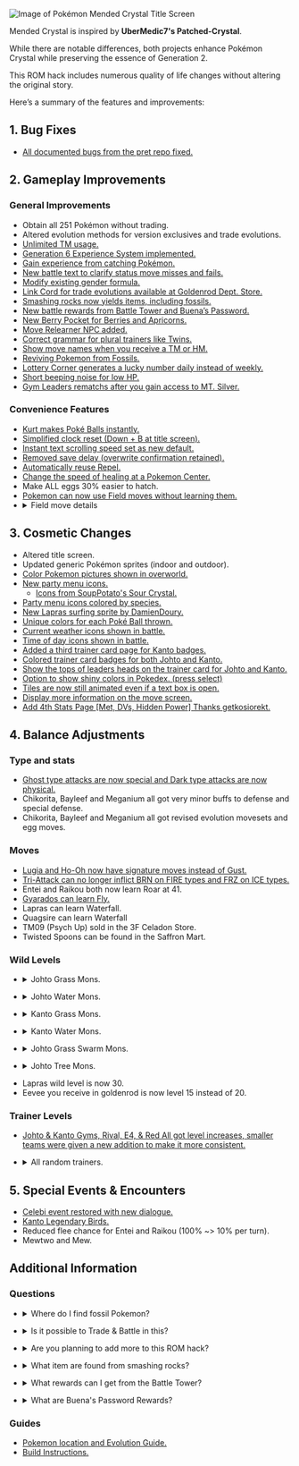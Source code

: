 ![Image of Pokémon Mended Crystal Title Screen](https://github.com/JySzE/Mended-Crystal/assets/70117278/8c78b3e2-d2bc-47f0-b3a3-fceb3b7b0c1e)

Mended Crystal is inspired by **UberMedic7's Patched-Crystal**. 

While there are notable differences, both projects enhance Pokémon Crystal while preserving the essence of Generation 2.

This ROM hack includes numerous quality of life changes without altering the original story. 

Here’s a summary of the features and improvements:

## 1. Bug Fixes

- [All documented bugs from the pret repo fixed.](https://github.com/pret/pokecrystal/blob/master/docs/bugs_and_glitches.md)

## 2. Gameplay Improvements

### General Improvements

- Obtain all 251 Pokémon without trading.
- Altered evolution methods for version exclusives and trade evolutions.
- [Unlimited TM usage.](https://github.com/pret/pokecrystal/wiki/Infinitely-reusable-TMs)
- [Generation 6 Experience System implemented.](https://github.com/pret/pokecrystal/wiki/Generation-6-Experience-System#1-rework-the-exp-share-item)
- [Gain experience from catching Pokémon.](https://github.com/pret/pokecrystal/wiki/Gain-experience-from-catching-Pok%C3%A9mon)
- [New battle text to clarify status move misses and fails.](https://github.com/pret/pokecrystal/wiki/Make-new-battle-text-to-distinguish-status-move-misses-and-fails)
- [Modify existing gender formula.](https://github.com/pret/pokecrystal/wiki/Modify-existing-gender-formula)
- [Link Cord for trade evolutions available at Goldenrod Dept. Store.](https://github.com/UberMedic7/patched-crystal/blob/c0f43e61025627343a8153f11653817ebd9623cc/data/items/marts.asm#L127)
- [Smashing rocks now yields items, including fossils.](https://github.com/pret/pokecrystal/wiki/Smashing-rocks-has-a-chance-to-contain-items)
- [New battle rewards from Battle Tower and Buena’s Password.](https://github.com/UberMedic7/patched-crystal/blob/Version3.0/data/trainers/parties.asm)
- [New Berry Pocket for Berries and Apricorns.](https://github.com/pret/pokecrystal/wiki/Add-a-new-Pack-pocket#10-update-the-crystal-only-pack-engine)
- [Move Relearner NPC added.](https://github.com/pret/pokecrystal/wiki/Add-a-Move-Reminder)
- [Correct grammar for plural trainers like Twins.](https://github.com/pret/pokecrystal/wiki/Correct-grammar-for-plural-trainers-like-Twins)
- [Show move names when you receive a TM or HM.](https://github.com/pret/pokecrystal/wiki/Show-move-names-when-you-receive-a-TM-or-HM)
- [Reviving Pokemon from Fossils.](https://github.com/pret/pokecrystal/wiki/Reviving-Pok%C3%A9mon-from-Fossils-(Gen-I))
- [Lottery Corner generates a lucky number daily instead of weekly.](https://github.com/pret/pokecrystal/wiki/Make-the-Lottery-Corner-generate-a-lucky-number-daily-instead-of-weekly)
- [Short beeping noise for low HP.](https://github.com/pret/pokecrystal/wiki/Short-beeping-noise-for-low-HP)
- [Gym Leaders rematchs after you gain access to MT. Silver.](https://github.com/UberMedic7/patched-crystal/blob/Version3.0/data/trainers/parties.asm)

### Convenience Features

- [Kurt makes Poké Balls instantly.](https://github.com/pret/pokecrystal/wiki/Kurt-Makes-Pokeballs-Instantly)
- [Simplified clock reset (Down + B at title screen).](https://github.com/pret/pokecrystal/wiki/Simplify-the-Clock-Reset-Procedure)
- [Instant text scrolling speed set as new default.](https://github.com/pret/pokecrystal/wiki/Add-a-new-text-scrolling-speed)
- [Removed save delay (overwrite confirmation retained).](https://github.com/pret/pokecrystal/wiki/Remove-the-artificial-save-delay)
- [Automatically reuse Repel.](https://github.com/pret/pokecrystal/wiki/Automatically-reuse-Repel)
- [Change the speed of healing at a Pokemon Center.](https://github.com/pret/pokecrystal/wiki/Tips-and-tricks#change-the-speed-of-healing-at-a-pok%C3%A9mon-center)
- Make ALL eggs 30% easier to hatch.
- [Pokemon can now use Field moves without learning them.](https://github.com/pret/pokecrystal/wiki/Allow-using-a-field-move-if-the-Pokemon-can-learn-it)
- <details>
  <summary>Field move details</summary>
  <ul>
    <li>Requires you to have the HM or TM + the required badge and situation to use field moves.</li>
    <li>Requires you to have a Pokémon in the party that can learn the TM or HM.</li>
    <li>Do not worry if they do not show up in your Pokémon submenu. Only field moves you manually have to call, with no physical interactive object, will show up in the submenu, and only when allowed (like Fly, Flash, Sweet Scent, etc.).</li>
    <li>For example, Fly will only show up when outside and will NOT appear in the submenu if inside a cave or building.</li>
    <li>For example, Surf, Whirlpool, and Waterfall will never show up in the submenu but will work as long as you have the HM, the required badge, and a Pokémon in the party that can learn it. Simply press 'A' at the object and it will work.</li>
    <li>For example, Headbutt will not show up in the Pokémon submenu and only requires you to have the TM and a Pokémon in the party that can learn it. Simply go up to a tree and press 'A'.</li>
    <li>You are still free to teach your Pokémon any TM or HM field move you want! This feature is simply a nice way to avoid wasting a move slot or keeping an HM slave in your team.</li>
  </ul>
</details>

## 3. Cosmetic Changes

- Altered title screen.
- Updated generic Pokémon sprites (indoor and outdoor).
- [Color Pokemon pictures shown in overworld.](https://github.com/pret/pokecrystal/wiki/Color-Pok%C3%A9mon-pictures-shown-in-overworld)
- [New party menu icons.](https://github.com/pret/pokecrystal/wiki/Add-a-new-party-menu-icon)
  - [Icons from SoupPotato's Sour Crystal.](https://github.com/SoupPotato/Sourcrystal/tree/master/gfx/icons)
- [Party menu icons colored by species.](https://github.com/pret/pokecrystal/wiki/Color-party-menu-icons-by-species)
- [New Lapras surfing sprite by DamienDoury.](https://github.com/DamienDoury/pokecrystal/blob/master/gfx/sprites/surf.png)
- [Unique colors for each Poké Ball thrown.](https://github.com/pret/pokecrystal/wiki/Use-unique-colors-for-each-thrown-Pok%C3%A9-Ball)
- [Current weather icons shown in battle.](https://github.com/pret/pokecrystal/wiki/Show-an-icon-for-the-current-weather)
- [Time of day icons shown in battle.](https://github.com/pret/pokecrystal/wiki/Show-an-icon-for-the-current-Time-of-Day)
- [Added a third trainer card page for Kanto badges.](https://github.com/pret/pokecrystal/wiki/Add-a-third-trainer-card-page-for-Kanto-badges)
- [Colored trainer card badges for both Johto and Kanto.](https://github.com/pret/pokecrystal/wiki/Colored-trainer-card-badges)
- [Show the tops of leaders heads on the trainer card for Johto and Kanto.](https://github.com/pret/pokecrystal/wiki/Show-the-tops-of-leaders-heads-on-the-trainer-card)
- [Option to show shiny colors in Pokedex. (press select)](https://github.com/pret/pokecrystal/wiki/Option-to-show-shiny-colors-in-Pok%C3%A9dex)
- [Tiles are now still animated even if a text box is open.](https://github.com/pret/pokecrystal/wiki/Tips-and-tricks#animate-tiles-even-when-textboxes-are-open)
- [Display more information on the move screen.](https://github.com/pret/pokecrystal/wiki/Display-more-information-on-the-move-screen)
- [Add 4th Stats Page [Met, DVs, Hidden Power] Thanks getkosiorekt.](https://github.com/pret/pokecrystal/wiki/Add-a-fourth-stats-page)

## 4. Balance Adjustments

### Type and stats

- [Ghost type attacks are now special and Dark type attacks are now physical.](https://github.com/UberMedic7/patched-crystal/blob/Version3.0/constants/type_constants.asm)
- Chikorita, Bayleef and Meganium all got very minor buffs to defense and special defense.
- Chikorita, Bayleef and Meganium all got revised evolution movesets and egg moves.

### Moves

- [Lugia and Ho-Oh now have signature moves instead of Gust.](https://github.com/UberMedic7/patched-crystal/blob/Version3.0/data/pokemon/evos_attacks.asm)
- [Tri-Attack can no longer inflict BRN on FIRE types and FRZ on ICE types.](https://github.com/pret/pokecrystal/wiki/Prevent-Steel%E2%80%90types-from-being-poisoned-by-Twineedle)
- Entei and Raikou both now learn Roar at 41.
- [Gyarados can learn Fly.](https://i.imgur.com/5t4irK1.jpeg)
- Lapras can learn Waterfall.
- Quagsire can learn Waterfall
- TM09 (Psych Up) sold in the 3F Celadon Store.
- Twisted Spoons can be found in the Saffron Mart.

### Wild Levels

- <details>
  <summary>Johto Grass Mons.</summary>
  <table>
    <thead>
      <tr>
        <th>Level Range</th>
        <th>% Increase</th>
        <th>New Range Rounded</th>
      </tr>
    </thead>
    <tbody>
      <tr>
        <td>01 - 02</td>
        <td>+ 85%</td>
        <td>02 - 04</td>
      </tr>
      <tr>
        <td>03 - 03</td>
        <td>+ 55%</td>
        <td>05 - 05</td>
      </tr>
      <tr>
        <td>04 - 06</td>
        <td>+ 0%</td>
        <td>04 - 06</td>
      </tr>
      <tr>
        <td>07 - 10</td>
        <td>+ 10%</td>
        <td>08 - 11</td>
      </tr>
      <tr>
        <td>11 - 15</td>
        <td>+ 12%</td>
        <td>12 - 17</td>
      </tr>
      <tr>
        <td>16 - 20</td>
        <td>+ 15%</td>
        <td>18 - 23</td>
      </tr>
      <tr>
        <td>21 - 25</td>
        <td>+ 18%</td>
        <td>25 - 30</td>
      </tr>
      <tr>
        <td>26 - 30</td>
        <td>+ 21%</td>
        <td>31 - 36</td>
      </tr>
      <tr>
        <td>31 - 35</td>
        <td>+ 24%</td>
        <td>38 - 43</td>
      </tr>
      <tr>
        <td>36 - 40</td>
        <td>+ 20%</td>
        <td>43 - 48</td>
      </tr>
    </tbody>
  </table>
</details>

- <details>
  <summary>Johto Water Mons.</summary>
  <table>
    <thead>
      <tr>
        <th>Level Range</th>
        <th>New Range</th>
      </tr>
    </thead>
    <tbody>
      <tr>
        <td>01 - 10</td>
        <td>18 - 20</td>
      </tr>
      <tr>
        <td>15 - 15</td>
        <td>25 - 26</td>
      </tr>
      <tr>
        <td>20 - 20</td>
        <td>30 - 32</td>
      </tr>
      <tr>
        <td>35 - 35</td>
        <td>44 - 46</td>
      </tr>
      <tr>
        <td>40 - 40</td>
        <td>50 - 52</td>
      </tr>
    </tbody>
  </table>
</details>

- <details>
  <summary>Kanto Grass Mons.</summary>
  <table>
    <thead>
      <tr>
        <th>Level Range</th>
        <th>New Range</th>
      </tr>
    </thead>
    <tbody>
      <tr>
        <td>01 - 15</td>
        <td>36 - 38</td>
      </tr>
      <tr>
        <td>16 - 20</td>
        <td>38 - 42</td>
      </tr>
      <tr>
        <td>21 - 25</td>
        <td>38 - 42</td>
      </tr>
      <tr>
        <td>26 - 30</td>
        <td>42 - 44</td>
      </tr>
      <tr>
        <td>31 - 45</td>
        <td>42 - 44</td>
      </tr>
      <tr>
        <td>36 - 40</td>
        <td>44 - 46</td>
      </tr>
      <tr>
        <td>41 - 45</td>
        <td>44 - 46</td>
      </tr>
    </tbody>
  </table>
</details>

- <details>
  <summary>Kanto Water Mons.</summary>
  <table>
    <thead>
      <tr>
        <th>Level Range</th>
        <th>New Range</th>
      </tr>
    </thead>
    <tbody>
      <tr>
        <td>05 - 15</td>
        <td>36 - 38</td>
      </tr>
      <tr>
        <td>20 - 20</td>
        <td>40 - 42</td>
      </tr>
      <tr>
        <td>30 - 35</td>
        <td>42 - 44</td>
      </tr>
    </tbody>
  </table>
</details>

- <details>
  <summary>Johto Grass Swarm Mons.</summary>
  <table>
    <thead>
      <tr>
        <th>Level Range</th>
        <th>New Range</th>
      </tr>
    </thead>
    <tbody>
      <tr>
        <td>01 - 04</td>
        <td>05 - 05</td>
      </tr>
      <tr>
        <td>10 - 14</td>
        <td>16 - 18</td>
      </tr>
    </tbody>
  </table>
</details>

- <details>
  <summary>Johto Tree Mons.</summary>
  <table>
    <thead>
      <tr>
        <th>Level</th>
        <th>New</th>
      </tr>
    </thead>
    <tbody>
      <tr>
        <td>10</td>
        <td>15</td>
      </tr>
      <tr>
        <td>15</td>
        <td>20</td>
      </tr>
    </tbody>
  </table>
</details>

- Lapras wild level is now 30.
- Eevee you receive in goldenrod is now level 15 instead of 20.

### Trainer Levels

- [Johto & Kanto Gyms, Rival, E4, & Red All got level increases, smaller teams were given a new addition to make it more consistent.](/data/trainers/parties.asm)

- <details>
  <summary>All random trainers.</summary>
  <table>
    <thead>
      <tr>
        <th>Level Range</th>
        <th>% Increase</th>
        <th>New Range Rounded</th>
      </tr>
    </thead>
    <tbody>
      <tr>
        <td>01 - 05</td>
        <td>+ 10%</td>
        <td>01 - 06</td>
      </tr>
      <tr>
        <td>06 - 10</td>
        <td>+ 10%</td>
        <td>07 - 11</td>
      </tr>
      <tr>
        <td>11 - 15</td>
        <td>+ 12%</td>
        <td>12 - 17</td>
      </tr>
      <tr>
        <td>16 - 20</td>
        <td>+ 15%</td>
        <td>18 - 23</td>
      </tr>
      <tr>
        <td>21 - 25</td>
        <td>+ 18%</td>
        <td>25 - 30</td>
      </tr>
      <tr>
        <td>26 - 30</td>
        <td>+ 21%</td>
        <td>31 - 36</td>
      </tr>
      <tr>
        <td>31 - 35</td>
        <td>+ 24%</td>
        <td>38 - 43</td>
      </tr>
      <tr>
        <td>36 - 40</td>
        <td>+ 20%</td>
        <td>43 - 48</td>
      </tr>
    </tbody>
  </table>
</details>

## 5. Special Events & Encounters

- [Celebi event restored with new dialogue.](https://github.com/pret/pokecrystal/wiki/Restore-the-GS-Ball-Celebi-Event)
- [Kanto Legendary Birds.](https://github.com/UberMedic7/patched-crystal/blob/Version3.0/data/wild/flee_mons.asm)
- Reduced flee chance for Entei and Raikou (100% ~> 10% per turn).
- Mewtwo and Mew.

## Additional Information

### Questions

- <details>
  <summary>Where do I find fossil Pokemon?</summary>
  <p>You can find fossils by smashing rocks with Rock Smash! You can then revive said fossils using an NPC inside the Ruins of Alph Research Center!</p>
</details>

- <details>
  <summary>Is it possible to Trade & Battle in this?</summary>
  <p>Yes! But it requires 2 copies of Mended Crystal to work properly, it will not work with vanilla copies or other ROM hacks.</p>
</details>

- <details>
  <summary>Are you planning to add more to this ROM hack?</summary>
  <p>I plan to add more features as the pret wiki updates with additional quality of life improvements, but only if they seem worthwhile.</p>
  <p>If you encounter any bugs or have suggestions, feel free to submit a pull request, and I will review it.</p>
  <p>As long as the changes maintain the overall feel of Generation 2, I’m open to adding more!</p>
</details>

- <details>
  <summary>What item are found from smashing rocks?</summary>
  <ul>
    <li>Metal Coat</li>
    <li>Thick Club</li>
    <li>Nugget</li>
    <li>Star Piece</li>
    <li>Big Pearl</li>
    <li>Dome Fossil</li>
    <li>Helix Fossil</li>
    <li>Old Amber</li>
    <li>Brick Piece</li>
    <li>Pearl</li>
  </ul>
</details>

- <details>
  <summary>What rewards can I get from the Battle Tower?</summary>
  <ul>
    <li>Master Ball x1</li>
    <li>Revive x5</li>
    <li>Max Potion x5</li>
    <li>Full Restore x5</li>
    <li>HP Up x5</li>
    <li>Protein x5</li>
    <li>Iron x5</li>
    <li>Carbos x5</li>
    <li>Calcium x5</li>
    <li>Rare Candy x5</li>
    <li>Full Heal x5</li>
    <li>PP Up x5</li>
    <li>Berserk Gene x5</li>
    <li>Normal Box x1</li>
    <li>Gorgeous Box x1</li>
    <li>Gold & Silver Leafs x5</li>
  </ul>
</details>

- <details>
  <summary>What are Buena's Password Rewards?</summary>
  <ul>
    <li>2 Blue Card points: Ultra Ball, Full Restore</li>
    <li>3 Blue Card points: Nugget, Rare Candy</li>
    <li>5 Blue Card points: Protein, Iron, Carbos, Calcium, HP Up</li>
    <li>6 Blue Card points: PP Up</li>
    <li>7 Blue Card points: Gold Leaf</li>
    <li>8 Blue Card points: Silver Leaf</li>
    <li>9 Blue Card points: Mysteryberry, Gold Berry, Berry Juice, Lucky Punch, Mirage Mail</li>
  </ul>
</details>


### Guides

- [Pokemon location and Evolution Guide.](Encounters%20&%20Evolutions.md)
- [Build Instructions.](INSTALL.md) 

